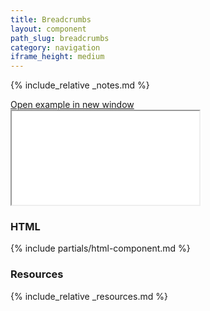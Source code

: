 ```yaml
---
title: Breadcrumbs
layout: component
path_slug: breadcrumbs
category: navigation
iframe_height: medium
---
```


{% include_relative _notes.md %}

<div class="cf">
	<a href="{{ site.baseurl }}/component/{{ page.path_slug }}/example.html" target="_blank" class="example-link">Open example in new window</a>
</div><!--/.cf-->

<iframe {% if page.iframe_height %}class="h-{{ page.iframe_height }}"{% endif %} src="{{ site.baseurl}}/component/{{ page.path_slug }}/example.html" title="Breadcrumbs Example"></iframe>

<h3>HTML</h3>
{% include partials/html-component.md %}

<h3>Resources</h3>

{% include_relative _resources.md %}
